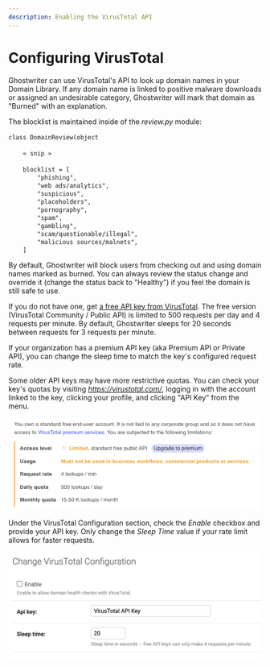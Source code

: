 ```yaml
---
description: Enabling the VirusTotal API
---
```


# Configuring VirusTotal

Ghostwriter can use VirusTotal's API to look up domain names in your Domain Library. If any domain name is linked to positive malware downloads or assigned an undesirable category, Ghostwriter will mark that domain as "Burned" with an explanation.

The blocklist is maintained inside of the _review.py_ module:&#x20;

```
class DomainReview(object

    « snip »

    blocklist = [
        "phishing",
        "web ads/analytics",
        "suspicious",
        "placeholders",
        "pornography",
        "spam",
        "gambling",
        "scam/questionable/illegal",
        "malicious sources/malnets",
    ]
```

By default, Ghostwriter will block users from checking out and using domain names marked as burned. You can always review the status change and override it (change the status back to "Healthy") if you feel the domain is still safe to use.

If you do not have one, get [a free API key from VirusTotal](https://developers.virustotal.com/reference). The free version (VirusTotal Community / Public API) is limited to 500 requests per day and 4 requests per minute. By default, Ghostwriter sleeps for 20 seconds between requests for 3 requests per minute.

If your organization has a premium API key (aka Premium API or Private API), you can change the sleep time to match the key's configured request rate.

Some older API keys may have more restrictive quotas. You can check your key's quotas by visiting _https://virustotal.com/_, logging in with the account linked to the key, clicking your profile, and clicking "API Key" from the menu.

![Quotas for a Free VirusTotal API Key](<../../.gitbook/assets/image (1).png>)

Under the VirusTotal Configuration section, check the _Enable_ checkbox and provide your API key. Only change the _Sleep Time_ value if your rate limit allows for faster requests.

![VirusTotal Configuration](<../../.gitbook/assets/image (21).png>)
